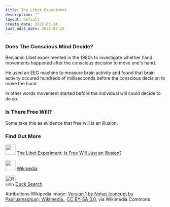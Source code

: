 ```yaml
---
title: The Libet Experiment
description: ""
layout: default
create_date: 2022-03-24
last_edit_date: 2022-03-25
---
```

### Does The Conscious Mind Decide?
Benjamin Libet experimented in the 1980s to investigate whether hand movements happened after the conscious decision to move one's hand.

He used an EEG machine to measure brain activity and found that brain activity occured hundreds of millisecconds before the conscious decision to move the hand.

In other words movement started before the individual will could decide to do so.

### Is There Free Will?
Some take this as evidence that free will is an illusion.

### Find Out More

<img src="https://upload.wikimedia.org/wikipedia/commons/0/09/YouTube_full-color_icon_%282017%29.svg" width="32"> <a href="https://www.youtube.com/watch?v=OjCt-L0Ph5o">The Libet Experiment: Is Free Will Just an Illusion? </a>

<img src="https://upload.wikimedia.org/wikipedia/commons/8/80/Wikipedia-logo-v2.svg" width="32"> [Wikipedia](https://en.wikipedia.org/wiki/Neuroscience_of_free_will#Libet_experiment) 

<a title="gnokii at openclipart.org, CC0, via Wikimedia Commons" href="https://commons.wikimedia.org/wiki/File:Rubber_duck.svg"><img width="32" alt="Rubber duck" src="https://upload.wikimedia.org/wikipedia/commons/thumb/2/20/Rubber_duck.svg/32px-Rubber_duck.svg.png"></a>[Duck Search](https://www.google.com/search?q=libet+experiment)

Attributions
Wikipedia image: <a href="https://commons.wikimedia.org/wiki/File:Wikipedia-logo-v2.svg">Version 1 by Nohat (concept by Paullusmagnus); Wikimedia.</a>, <a href="https://creativecommons.org/licenses/by-sa/3.0">CC BY-SA 3.0</a>, via Wikimedia Commons